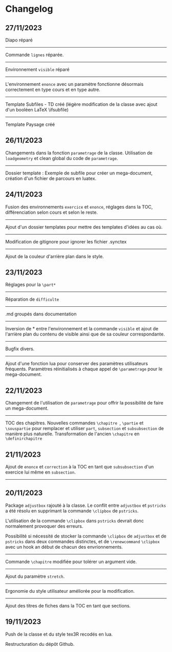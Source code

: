 # Changelog

## 27/11/2023

Diapo réparé

---------------------

Commande ```lignes``` réparée.

-----------------

Environnement ```visible``` réparé

-----------------------

L'environnement ```enonce``` avec un paramètre fonctionne désormais correctement en type cours et en type autre.

------------------

Template Subfiles - TD créé (légère modification de la classe avec ajout d'un booléen LaTeX \ifsubfile)

-------------------

Template Paysage créé

## 26/11/2023

Changements dans la fonction ```parametrage``` de la classe. Utilisation de ```loadgeometry``` et clean global du code de ```parametrage```.

-----------------

Dossier template : Exemple de subfile pour créer un mega-document, création d'un fichier de parcours en luatex.



## 24/11/2023

Fusion des environnements ```exercice``` et ```enonce```, réglages dans la TOC, différenciation selon cours et selon le reste.

-----------------

Ajout d'un dossier templates pour mettre des templates d'idées au cas où.

-----------
Modification de gitignore pour ignorer les fichier .synctex

---------
Ajout de la couleur d'arrière plan dans le style.

## 23/11/2023

Réglages pour la ```\part*```

-----------

Réparation de ```difficulte```

------------

.md groupés dans documentation

-----------------

Inversion de * entre l'environnement et la commande ```visible``` et ajout de l'arrière plan du contenu de visible ainsi que de sa couleur correspondante.

--------------------

Bugfix divers.

----------------

Ajout d'une fonction lua pour conserver des paramètres utilisateurs fréquents.
Paramètres réinitialisés à chaque appel de ```\parametrage``` pour le mega-document.

## 22/11/2023

Changement de l'utilisation de ```parametrage``` pour offrir la possibilité de faire un mega-document.

-------
TOC des chapitres. Nouvelles commandes ```\chapitre ```, ```\partie``` et ```\souspartie``` pour remplacer et utiliser ```part```, ```subsection``` et ```subsubsection``` de manière plus naturelle. Transformation de l'ancien ```\chapitre``` en ```\definirchapitre```

## 21/11/2023

Ajout de ```enonce``` et ```correction``` à la TOC en tant que ```subsubsection``` d'un exercice lui même en ```subsection```.

---------------



## 20/11/2023

Package ```adjustbox``` rajouté à la classe. Le conflit entre ```adjustbox``` et ```pstricks``` a été résolu en supprimant la commande ```\clipbox``` de ```pstricks```.

L'utilisation de la commande ```\clipbox``` dans ```pstricks``` devrait donc normalement provoquer des erreurs. 

Possibilité si nécessité de stocker la commande ```\clipbox``` de ```adjustbox``` et de ```pstricks``` dans deux commandes distinctes, et de ```\renewcommand``` ```\clipbox``` avec un hook an début de chacun des envrionnements.

------------------------
Commande ```\chapitre``` modifiée pour tolérer un argument vide.

---------------

Ajout du paramètre ```stretch```.

-----------------

Ergonomie du style utilisateur améliorée pour la modification.

-------------------------

Ajout des titres de fiches dans la TOC en tant que sections.

## 19/11/2023

Push de la classe et du style tex3R recodés en lua. 

Restructuration du dépôt Github.